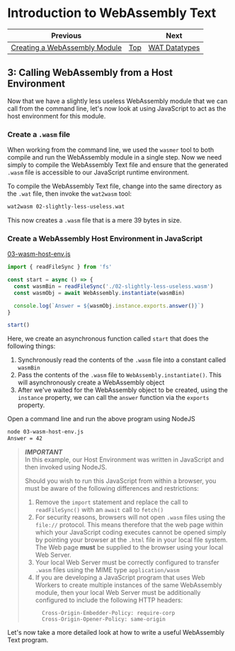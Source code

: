 # Introduction to WebAssembly Text

| Previous | | Next
|---|---|---
| [Creating a WebAssembly Module](../02/README.md) | [Top](../README.md) | [WAT Datatypes](../04/README.md)

## 3: Calling WebAssembly from a Host Environment

Now that we have a slightly less useless WebAssembly module that we can call from the command line, let's now look at using JavaScript to act as the host environment for this module.

### Create a `.wasm` file

When working from the command line, we used the `wasmer` tool to both compile and run the WebAssembly module in a single step.  Now we need simply to compile the WebAssembly Text file and ensure that the generated `.wasm` file is accessible to our JavaScript runtime environment.

To compile the WebAssembly Text file, change into the same directory as the `.wat` file, then invoke the `wat2wasm` tool:

```bash
wat2wasm 02-slightly-less-useless.wat
```

This now creates a `.wasm` file that is a mere 39 bytes in size.

### Create a WebAssembly Host Environment in JavaScript

[03-wasm-host-env.js](03-wasm-host-env.js)
```javascript
import { readFileSync } from 'fs'

const start = async () => {
  const wasmBin = readFileSync('./02-slightly-less-useless.wasm')
  const wasmObj = await WebAssembly.instantiate(wasmBin)

  console.log(`Answer = ${wasmObj.instance.exports.answer()}`)
}

start()
```

Here, we create an asynchronous function called `start` that does the following things:

1. Synchronously read the contents of the `.wasm` file into a constant called `wasmBin`
1. Pass the contents of the `.wasm` file to `WebAssembly.instantiate()`.  This will asynchronously create a WebAssembly object
1. After we've waited for the WebAssembly object to be created, using the `instance` property, we can call the `answer` function via the `exports` property.

Open a command line and run the above program using NodeJS

```bash
node 03-wasm-host-env.js 
Answer = 42
```

> ***IMPORTANT***  
> In this example, our Host Environment was written in JavaScript and then invoked using NodeJS.
>
> Should you wish to run this JavaScript from within a browser, you must be aware of the following differences and restrictions:
> 
>  1. Remove the `import` statement and replace the call to `readFileSync()` with an `await` call to `fetch()`
>  1. For security reasons, browsers will not open `.wasm` files using the `file://` protocol.  This means therefore that the web page within which your JavaScript coding executes cannot be opened simply by pointing your browser at the `.html` file in your local file system.  The Web page **must** be supplied to the browser using your local Web Server.
>  1. Your local Web Server must be correctly configured to transfer `.wasm` files using the MIME type `application/wasm`
>  1. If you are developing a JavaScript program that uses Web Workers to create multiple instances of the same WebAssembly module, then your local Web Server must be additionally configured to include the following HTTP headers:
>     ```
>       Cross-Origin-Embedder-Policy: require-corp  
>       Cross-Origin-Opener-Policy: same-origin
>     ```

Let's now take a more detailed look at how to write a useful WebAssembly Text program.
